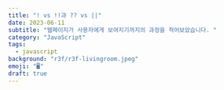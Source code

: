 ```yaml
---
title: "! vs !!과 ?? vs ||"
date: 2023-06-11
subtitle: "웹페이지가 사용자에게 보여지기까지의 과정을 적어보았습니다. "
category: "JavaScript"
tags:
  - javascript
background: "r3f/r3f-livingroom.jpeg"
emoji: "🖥️"
draft: true
---
```

